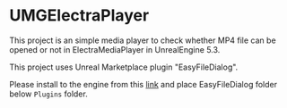 # UMGElectraPlayer

This project is an simple media player to check whether MP4 file can be opened or not in ElectraMediaPlayer in UnrealEngine 5.3.

This project uses Unreal Marketplace plugin "EasyFileDialog".

Please install to the engine from this [link](https://www.unrealengine.com/marketplace/ja/product/easy-file-dialog)
and place EasyFileDialog folder below `Plugins` folder.

